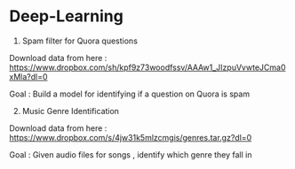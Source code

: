 # Deep-Learning

1. Spam filter for Quora questions 

Download data from here : https://www.dropbox.com/sh/kpf9z73woodfssv/AAAw1_JIzpuVvwteJCma0xMla?dl=0

Goal : Build a model for identifying if a question on Quora is spam 


2. Music Genre Identification

Download data from here :  https://www.dropbox.com/s/4jw31k5mlzcmgis/genres.tar.gz?dl=0

Goal : Given audio files for songs , identify which genre they fall in 
